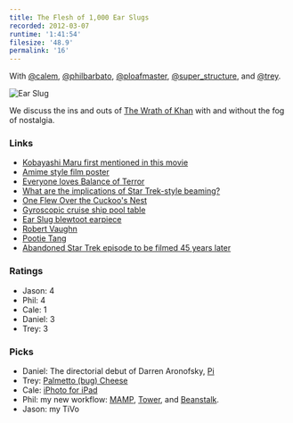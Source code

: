 ```yaml
---
title: The Flesh of 1,000 Ear Slugs
recorded: 2012-03-07
runtime: '1:41:54'
filesize: '48.9'
permalink: '16'
---
```


With
[@calem](https://twitter.com/calem),
[@philbarbato](https://twitter.com/philbarbato),
[@ploafmaster](https://twitter.com/ploafmaster),
[@super_structure](https://twitter.com/super_structure), and
[@trey](https://twitter.com/trey).

![Ear Slug](http://jawgrind.s3.amazonaws.com/Jawgrind-Episode-16.jpg)

We discuss the ins and outs of [The Wrath of Khan](http://en.wikipedia.org/wiki/Star_Trek_II:_The_Wrath_of_Khan) with and without the fog of nostalgia.

### Links

- [Kobayashi Maru first mentioned in this movie](http://en.wikipedia.org/wiki/Kobayashi_Maru)
- [Amime style film poster](http://d.pr/MgOI)
- [Everyone loves Balance of Terror](/11)
- [What are the implications of Star Trek-style beaming?](http://www.quora.com/What-are-the-implications-of-Star-Trek-style-beaming)
- [One Flew Over the Cuckoo's Nest](http://iwdrm.tumblr.com/post/1618154750)
- [Gyroscopic cruise ship pool table](http://www.youtube.com/watch?v=oRhfcXxM79U)
- [Ear Slug blewtoot earpiece](http://1.bp.blogspot.com/_rFMcObOYhl4/SNLm2Ni4A1I/AAAAAAAAA0w/pUgXzWomGOU/s400/wrath-of-khan-bluetooth.jpg)
- [Robert Vaughn](http://en.wikipedia.org/wiki/Robert_Vaughn)
- [Pootie Tang](http://en.wikipedia.org/wiki/Pootie_Tang)
- [Abandoned Star Trek episode to be filmed 45 years later](http://www.avclub.com/articles/abandoned-star-trek-episode-to-be-filmed-45-years,70401/)

### Ratings

- Jason: 4
- Phil: 4
- Cale: 1
- Daniel: 3
- Trey: 3

### Picks

- Daniel: The directorial debut of Darren Aronofsky, [Pi](https://en.wikipedia.org/wiki/Pi_(film))
- Trey: [Palmetto (bug) Cheese](http://pimentocheese.com/)
- Cale: [iPhoto for iPad](http://www.apple.com/ipad/from-the-app-store/apps-by-apple/iphoto.html)
- Phil: my new workflow: [MAMP](http://en.wikipedia.org/wiki/MAMP), [Tower](http://www.git-tower.com/), and [Beanstalk](http://beanstalkapp.com/).
- Jason: my TiVo
